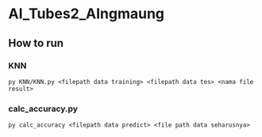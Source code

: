 # AI_Tubes2_AIngmaung

## How to run

### KNN
```
py KNN/KNN.py <filepath data training> <filepath data tes> <nama file result>
```

### calc_accuracy.py
```
py calc_accuracy <filepath data predict> <file path data seharusnya>
```